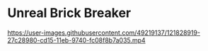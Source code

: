 
# Unreal Brick Breaker

https://user-images.githubusercontent.com/49219137/121828919-27c28980-cd15-11eb-9740-fc08f8b7a035.mp4

